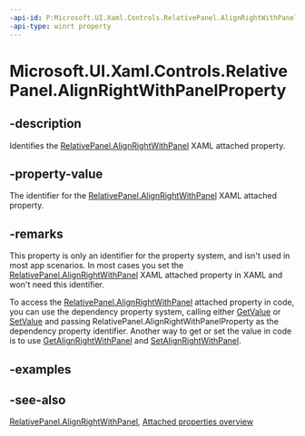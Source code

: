 ```yaml
---
-api-id: P:Microsoft.UI.Xaml.Controls.RelativePanel.AlignRightWithPanelProperty
-api-type: winrt property
---
```


<!-- Property syntax
public Windows.UI.Xaml.DependencyProperty AlignRightWithPanelProperty { get; }
-->

# Microsoft.UI.Xaml.Controls.RelativePanel.AlignRightWithPanelProperty

## -description
Identifies the [RelativePanel.AlignRightWithPanel](relativepanel_alignrightwithpanel.md) XAML attached property.

## -property-value
The identifier for the [RelativePanel.AlignRightWithPanel](relativepanel_alignrightwithpanel.md) XAML attached property.

## -remarks
This property is only an identifier for the property system, and isn't used in most app scenarios. In most cases you set the [RelativePanel.AlignRightWithPanel](relativepanel_alignrightwithpanel.md) XAML attached property in XAML and won't need this identifier.

To access the [RelativePanel.AlignRightWithPanel](relativepanel_alignrightwithpanel.md) attached property in code, you can use the dependency property system, calling either [GetValue](../microsoft.ui.xaml/dependencyobject_getvalue_229640130.md) or [SetValue](../microsoft.ui.xaml/dependencyobject_setvalue_1212521140.md) and passing RelativePanel.AlignRightWithPanelProperty as the dependency property identifier. Another way to get or set the value in code is to use [GetAlignRightWithPanel](relativepanel_getalignrightwithpanel_869113550.md) and [SetAlignRightWithPanel](relativepanel_setalignrightwithpanel_1100335761.md).

## -examples

## -see-also

[RelativePanel.AlignRightWithPanel](relativepanel_alignrightwithpanel.md), [Attached properties overview](/windows/uwp/xaml-platform/attached-properties-overview)
